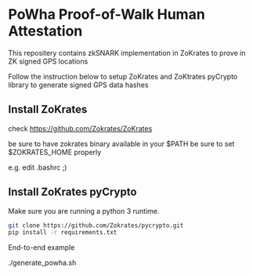 # PoWha Proof-of-Walk Human Attestation

This repositery contains zkSNARK implementation in ZoKrates to prove in ZK signed GPS locations


Follow the instruction below to setup ZoKrates and ZoKtrates pyCrypto library to generate signed GPS data hashes

## Install ZoKrates

check https://github.com/Zokrates/ZoKrates

be sure to have zokrates binary available in your $PATH
be sure to set $ZOKRATES_HOME properly

e.g. edit .bashrc ;)

## Install ZoKrates pyCrypto

Make sure you are running a python 3 runtime.

```bash
git clone https://github.com/Zokrates/pycrypto.git
pip install -r requirements.txt
```


End-to-end example

./generate_powha.sh
